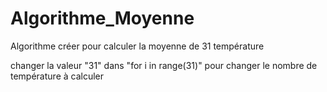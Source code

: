 # Algorithme_Moyenne

Algorithme créer pour calculer la moyenne de 31 température

changer la valeur "31" dans "for i in range(31)" pour changer le nombre de température à calculer

